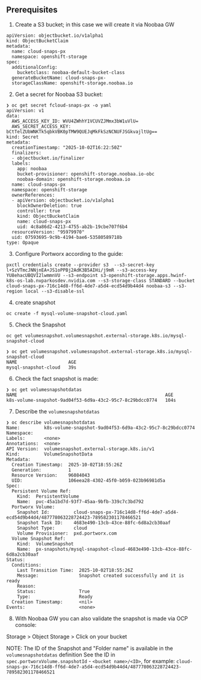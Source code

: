 ## Prerequisites

1. Create a S3 bucket; in this case we will create it via Noobaa GW

```
apiVersion: objectbucket.io/v1alpha1
kind: ObjectBucketClaim
metadata:
  name: cloud-snaps-px
  namespace: openshift-storage
spec:
  additionalConfig:
    bucketclass: noobaa-default-bucket-class
  generateBucketName: cloud-snaps-px-
  storageClassName: openshift-storage.noobaa.io
```

2. Get a secret for Noobaa S3 bucket:

```
❯ oc get secret fcloud-snaps-px -o yaml
apiVersion: v1
data:
  AWS_ACCESS_KEY_ID: WVU4ZWhhY1VCUVZJMmx3bW1uVlU=
  AWS_SECRET_ACCESS_KEY: bCtTelZUbWNKTk5qbkVBK0pTMW9QUEJqMkFkSzNCNUFJSGkvajltUg==
kind: Secret
metadata:
  creationTimestamp: "2025-10-02T16:22:50Z"
  finalizers:
  - objectbucket.io/finalizer
  labels:
    app: noobaa
    bucket-provisioner: openshift-storage.noobaa.io-obc
    noobaa-domain: openshift-storage.noobaa.io
  name: cloud-snaps-px
  namespace: openshift-storage
  ownerReferences:
  - apiVersion: objectbucket.io/v1alpha1
    blockOwnerDeletion: true
    controller: true
    kind: ObjectBucketClaim
    name: cloud-snaps-px
    uid: 4c8a86d2-4213-4755-ab2b-19cbe707f6b4
  resourceVersion: "95979970"
  uid: 07593695-9c9b-4194-bae6-53580589718b
type: Opaque
```

3. Configure Portworx according to the guide:

```
pxctl credentials create --provider s3  --s3-secret-key l+SzVTmcJNNjnEA+JS1oPPBj2AdK3B5AIHi/j9mR --s3-access-key YU8ehacUBQVI2lwmmnVU --s3-endpoint s3-openshift-storage.apps.hwinf-k8s-os-lab.nvparkosdev.nvidia.com --s3-storage-class STANDARD --bucket cloud-snaps-px-716c14d8-ff6d-4de7-a5d4-ecd54d9b44d4 noobaa-s3 --s3-region local --s3-disable-ssl
```

4. create snapshot

`oc create -f mysql-volume-snapshot-cloud.yaml`

5. Check the Snapshot

`oc get volumesnapshot.volumesnapshot.external-storage.k8s.io/mysql-snapshot-cloud`

```
❯ oc get volumesnapshot.volumesnapshot.external-storage.k8s.io/mysql-snapshot-cloud  
NAME                   AGE
mysql-snapshot-cloud   39s
```

6. Check the fact snapshot is made:

```
❯ oc get volumesnapshotdatas
NAME                                                       AGE
k8s-volume-snapshot-9ad04f53-6d9a-43c2-95c7-8c29bdcc0774   104s
```

7. Describe the `volumesnapshotdatas`

```
❯ oc describe volumesnapshotdatas
Name:         k8s-volume-snapshot-9ad04f53-6d9a-43c2-95c7-8c29bdcc0774
Namespace:
Labels:       <none>
Annotations:  <none>
API Version:  volumesnapshot.external-storage.k8s.io/v1
Kind:         VolumeSnapshotData
Metadata:
  Creation Timestamp:  2025-10-02T18:55:26Z
  Generation:          1
  Resource Version:    96084043
  UID:                 106eea28-4302-45f0-b059-023b96981d5a
Spec:
  Persistent Volume Ref:
    Kind:  PersistentVolume
    Name:  pvc-45a1bd7d-93f7-45aa-9bfb-339c7c3bd792
  Portworx Volume:
    Snapshot Id:         cloud-snaps-px-716c14d8-ff6d-4de7-a5d4-ecd54d9b44d4/487778063228724423-789582301178466521
    Snapshot Task ID:    4683e490-13cb-43ce-88fc-6d8a2cb30aaf
    Snapshot Type:       cloud
    Volume Provisioner:  pxd.portworx.com
  Volume Snapshot Ref:
    Kind:  VolumeSnapshot
    Name:  px-snapshots/mysql-snapshot-cloud-4683e490-13cb-43ce-88fc-6d8a2cb30aaf
Status:
  Conditions:
    Last Transition Time:  2025-10-02T18:55:26Z
    Message:               Snapshot created successfully and it is ready
    Reason:
    Status:                True
    Type:                  Ready
  Creation Timestamp:      <nil>
Events:                    <none>
```

8. With Noobaa GW you can also validate the snapshot is made via OCP console:

Storage > Object Storage > Click on your bucket 

NOTE: The ID of the Snapshot and "Folder name" is available in the `volumesnapshotdatas` definition
See the ID in `spec.portworxVolume.snapshotId` - `<bucket name>/<ID>`, for example:
`cloud-snaps-px-716c14d8-ff6d-4de7-a5d4-ecd54d9b44d4/487778063228724423-789582301178466521`

